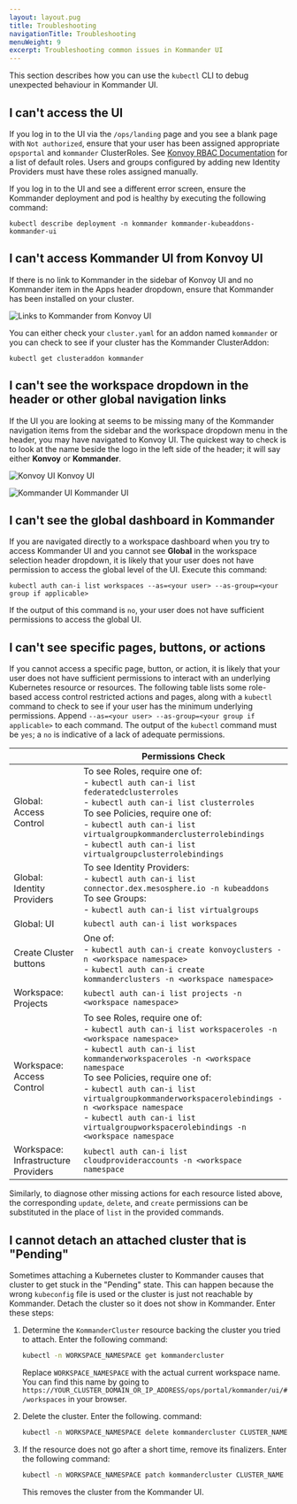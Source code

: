 ```yaml
---
layout: layout.pug
title: Troubleshooting
navigationTitle: Troubleshooting
menuWeight: 9
excerpt: Troubleshooting common issues in Kommander UI
---
```


This section describes how you can use the `kubectl` CLI to debug unexpected behaviour in Kommander UI.

## I can't access the UI

If you log in to the UI via the `/ops/landing` page and you see a blank page with `Not authorized`, ensure that your user has been assigned appropriate `opsportal` and `kommander` ClusterRoles. See <a href="/ksphere/konvoy/1.5/security/external-idps/rbac/#portal-authorization">Konvoy RBAC Documentation</a> for a list of default roles. Users and groups configured by adding new Identity Providers must have these roles assigned manually.

If you log in to the UI and see a different error screen, ensure the Kommander deployment and pod is healthy by executing the following command:

`kubectl describe deployment -n kommander kommander-kubeaddons-kommander-ui`

## I can't access Kommander UI from Konvoy UI

If there is no link to Kommander in the sidebar of Konvoy UI and no Kommander item in the Apps header dropdown, ensure that Kommander has been installed on your cluster.

![Links to Kommander from Konvoy UI](/ksphere/kommander/1.1/img/kommander-links.png)

You can either check your `cluster.yaml` for an addon named `kommander` or you can check to see if your cluster has the Kommander ClusterAddon:

`kubectl get clusteraddon kommander`

## I can't see the workspace dropdown in the header or other global navigation links

If the UI you are looking at seems to be missing many of the Kommander navigation items from the sidebar and the workspace dropdown menu in the header, you may have navigated to Konvoy UI. The quickest way to check is to look at the name beside the logo in the left side of the header; it will say either **Konvoy** or **Kommander**.

![Konvoy UI](/ksphere/kommander/1.1/img/konvoy-ui.png)
Konvoy UI

![Kommander UI](/ksphere/kommander/1.1/img/kommander-ui.png)
Kommander UI

## I can't see the global dashboard in Kommander

If you are navigated directly to a workspace dashboard when you try to access Kommander UI and you cannot see **Global** in the workspace selection header dropdown, it is likely that your user does not have permission to access the global level of the UI. Execute this command:

`kubectl auth can-i list workspaces --as=<your user> --as-group=<your group if applicable>`

If the output of this command is `no`, your user does not have sufficient permissions to access the global UI.

## I can't see specific pages, buttons, or actions

If you cannot access a specific page, button, or action, it is likely that your user does not have sufficient permissions to interact with an underlying Kubernetes resource or resources. The following table lists some role-based access control restricted actions and pages, along with a `kubectl` command to check to see if your user has the minimum underlying permissions. Append `--as=<your user> --as-group=<your group if applicable>` to each command. The output of the `kubectl` command must be `yes`; a `no` is indicative of a lack of adequate permissions.

|                                     | Permissions Check                                                                                                                                                                                                                                                                                                                                                                                                       |
| ----------------------------------- | ----------------------------------------------------------------------------------------------------------------------------------------------------------------------------------------------------------------------------------------------------------------------------------------------------------------------------------------------------------------------------------------------------------------------- |
| Global: Access Control              | To see Roles, require one of:<br>- `kubectl auth can-i list federatedclusterroles` <br>- `kubectl auth can-i list clusterroles` <br>To see Policies, require one of: <br>- `kubectl auth can-i list virtualgroupkommanderclusterrolebindings` <br>- `kubectl auth can-i list virtualgroupclusterrolebindings`                                                                                                           |
| Global: Identity Providers          | To see Identity Providers: <br>- `kubectl auth can-i list connector.dex.mesosphere.io -n kubeaddons` <br>To see Groups: <br>- `kubectl auth can-i list virtualgroups`                                                                                                                                                                                                                                                   |
| Global: UI                          | `kubectl auth can-i list workspaces`                                                                                                                                                                                                                                                                                                                                                                                    |
| Create Cluster buttons              | One of: <br>- `kubectl auth can-i create konvoyclusters -n <workspace namespace>` <br>- `kubectl auth can-i create kommanderclusters -n <workspace namespace>`                                                                                                                                                                                                                                                          |
| Workspace: Projects                 | `kubectl auth can-i list projects -n <workspace namespace>`                                                                                                                                                                                                                                                                                                                                                             |
| Workspace: Access Control           | To see Roles, require one of: <br>- `kubectl auth can-i list workspaceroles -n <workspace namespace>` <br>- `kubectl auth can-i list kommanderworkspaceroles -n <workspace namespace` <br>To see Policies, require one of: <br>- `kubectl auth can-i list virtualgroupkommanderworkspacerolebindings -n <workspace namespace` <br>- `kubectl auth can-i list virtualgroupworkspacerolebindings -n <workspace namespace` |
| Workspace: Infrastructure Providers | `kubectl auth can-i list cloudprovideraccounts -n <workspace namespace`                                                                                                                                                                                                                                                                                                                                                 |

Similarly, to diagnose other missing actions for each resource listed above, the corresponding `update`, `delete`, and `create` permissions can be substituted in the place of `list` in the provided commands.

## I cannot detach an attached cluster that is "Pending"

Sometimes  attaching a Kubernetes cluster to Kommander causes that cluster to get stuck in the "Pending" state. This can happen because the wrong `kubeconfig` file is used or the cluster is just not reachable by Kommander. Detach the cluster so it does not show in Kommander. Enter these steps:

1. Determine the `KommanderCluster` resource backing the cluster you tried to attach. Enter the following command:

   ```bash
   kubectl -n WORKSPACE_NAMESPACE get kommandercluster
   ```
   
   Replace `WORKSPACE_NAMESPACE` with the actual current workspace name. You can find this name by going to `https://YOUR_CLUSTER_DOMAIN_OR_IP_ADDRESS/ops/portal/kommander/ui/#/workspaces` in your browser.

1. Delete the cluster. Enter the following. command:
  
   ```bash
   kubectl -n WORKSPACE_NAMESPACE delete kommandercluster CLUSTER_NAME`
   ```

1. If the resource does not go after a short time, remove its finalizers. Enter the following command:
  
   ```bash
   kubectl -n WORKSPACE_NAMESPACE patch kommandercluster CLUSTER_NAME --type json -p '[{"op":"remove", "path":"/metadata/finalizers"}]'`
   ```

   This removes the cluster from the Kommander UI.

